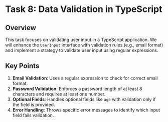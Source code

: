 # Task 8: Data Validation in TypeScript

## Overview
This task focuses on validating user input in a TypeScript application. We will enhance the `UserInput` interface with validation rules (e.g., email format) and implement a strategy to validate user input using regular expressions.

## Key Points
1. **Email Validation**: Uses a regular expression to check for correct email format.
2. **Password Validation**: Enforces a password length of at least 8 characters and requires at least one number.
3. **Optional Fields**: Handles optional fields like `age` with validation only if the field is provided.
4. **Error Handling**: Throws specific error messages to identify which input field fails validation.